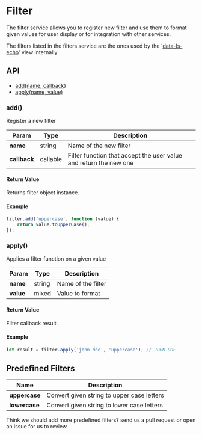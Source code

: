 # Filter

The filter service allows you to register new filter and use them to format given values for user display or for integration with other services.

The filters listed in the filters service are the ones used by the '[data-ls-echo](/docs/views/echo.md)' view internally. 

## API

- [add(name, callback)](#add)
- [apply(name, value)](#apply)

### add()

Register a new filter

Param | Type | Description
--- | --- | ---
**name** | string | Name of the new filter
**callback** | callable | Filter function that accept the user value and return the new one

#### Return Value

Returns filter object instance.

#### Example

```js
filter.add('uppercase', function (value) {
    return value.toUpperCase();
});
```

### apply()

Applies a filter function on a given value

Param | Type | Description
--- | --- | ---
**name** | string | Name of the filter
**value** | mixed | Value to format

#### Return Value

Filter callback result.

#### Example

```js
let result = filter.apply('john doe', 'uppercase'); // JOHN DOE
```

## Predefined Filters

Name | Description
--- | ---
**uppercase** | Convert given string to upper case letters
**lowercase** | Convert given string to lower case letters

Think we should add more predefined filters? send us a pull request or open an issue for us to review.
